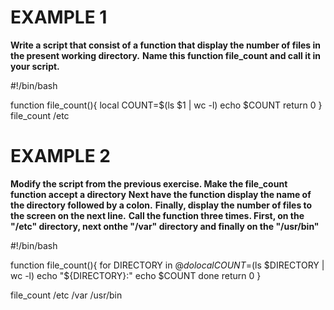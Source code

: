 # EXAMPLE 1
**Write a script that consist of a function that  display the number of files in the present working directory.**
**Name this function file_count and call it in your script.** 

#!/bin/bash

function file_count(){
    local COUNT=$(ls $1 | wc -l)
    echo $COUNT
    return 0
}
file_count /etc

# EXAMPLE 2
**Modify the script from the previous exercise. Make the file_count function accept a directory**
**Next have the function display the name of the directory followed by a colon.**
**Finally, display the number  of files to the screen on the next line.**
**Call the function three times. First, on the "/etc" directory, next onthe "/var" directory and finally on the "/usr/bin"**

#!/bin/bash

function file_count(){
    for DIRECTORY in $@
    do
        local COUNT=$(ls $DIRECTORY | wc -l)
        echo "${DIRECTORY}:"
        echo $COUNT
    done
    return 0
} 

file_count /etc /var /usr/bin
